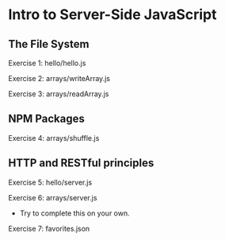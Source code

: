 # Intro to Server-Side JavaScript

## The File System

Exercise 1: hello/hello.js

Exercise 2: arrays/writeArray.js

Exercise 3: arrays/readArray.js

## NPM Packages

Exercise 4: arrays/shuffle.js

## HTTP and RESTful principles

Exercise 5: hello/server.js

Exercise 6: arrays/server.js
* Try to complete this on your own.

Exercise 7: favorites.json
